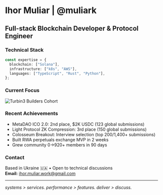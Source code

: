 # Ihor Muliar | @muliark

## Full-stack Blockchain Developer & Protocol Engineer

### Technical Stack
```typescript
const expertise = {
  blockchain: ["Solana"],
  infrastructure: ["k8s", "AWS"],
  languages: ["TypeScript", "Rust", "Python"],
};
```

### Current Focus
![Turbin3 Builders Cohort](https://github.com/solana-turbin3/Q3_25_Builder_Ihor_Muliar)

### Recent Achievements
- MetaDAO ICO 2.0: 2nd place, $2K USDC (123 global submissions)
- Light Protocol ZK Compression: 3rd place (150 global submissions)  
- Colosseum Breakout: Interview selection (top 200/1,400+ submissions)
- Built RWA perpetuals exchange MVP in 2 weeks
- Grew community 0→920+ members in 90 days

### Contact
Based in Ukraine 🇺🇦 • Open to technical discussions  
**Email:** ihor.muliar.work@gmail.com  

---
*systems > services. performance > features. deliver > discuss.*
